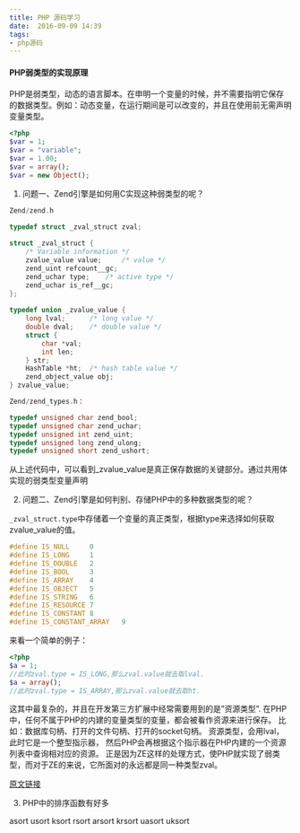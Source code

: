 ```yaml
---
title: PHP 源码学习
date:  2016-09-09 14:39
tags:
- php源码
---
```


#### PHP弱类型的实现原理

PHP是弱类型，动态的语言脚本。在申明一个变量的时候，并不需要指明它保存的数据类型。例如：动态变量，在运行期间是可以改变的，并且在使用前无需声明变量类型。

```php
<?php  
$var = 1;  
$var = "variable";  
$var = 1.00;  
$var = array();  
$var = new Object();
```
1. 问题一、Zend引擎是如何用C实现这种弱类型的呢？
```c
Zend/zend.h

typedef struct _zval_struct zval;  
   
struct _zval_struct {  
    /* Variable information */  
    zvalue_value value;     /* value */  
    zend_uint refcount__gc;  
    zend_uchar type;    /* active type */  
    zend_uchar is_ref__gc;  
};  
   
typedef union _zvalue_value {  
    long lval;  	/* long value */  
    double dval;    /* double value */  
    struct {  
        char *val;  
        int len;  
    } str;  
    HashTable *ht;  /* hash table value */  
    zend_object_value obj;  
} zvalue_value;

Zend/zend_types.h：

typedef unsigned char zend_bool;  
typedef unsigned char zend_uchar;  
typedef unsigned int zend_uint;  
typedef unsigned long zend_ulong;  
typedef unsigned short zend_ushort;
```
从上述代码中，可以看到_zvalue_value是真正保存数据的关键部分。通过共用体实现的弱类型变量声明

2. 问题二、Zend引擎是如何判别、存储PHP中的多种数据类型的呢？

`_zval_struct.type`中存储着一个变量的真正类型，根据type来选择如何获取zvalue_value的值。

```c
#define IS_NULL     0  
#define IS_LONG     1  
#define IS_DOUBLE   2  
#define IS_BOOL     3  
#define IS_ARRAY    4  
#define IS_OBJECT   5  
#define IS_STRING   6  
#define IS_RESOURCE 7  
#define IS_CONSTANT 8  
#define IS_CONSTANT_ARRAY   9
```

来看一个简单的例子：

```php
<?php  
$a = 1;  
//此时zval.type = IS_LONG,那么zval.value就去取lval.  
$a = array();  
//此时zval.type = IS_ARRAY,那么zval.value就去取ht.
```

这其中最复杂的，并且在开发第三方扩展中经常需要用到的是”资源类型”.
在PHP中，任何不属于PHP的内建的变量类型的变量，都会被看作资源来进行保存。
比如：数据库句柄、打开的文件句柄、打开的socket句柄。
资源类型，会用lval，此时它是一个整型指示器， 然后PHP会再根据这个指示器在PHP内建的一个资源列表中查询相对应的资源。
正是因为ZE这样的处理方式，使PHP就实现了弱类型，而对于ZE的来说，它所面对的永远都是同一种类型zval。

[原文链接](http://www.pythontab.com/html/2015/php_0513/950.html)


3. PHP中的排序函数有好多

asort
usort
ksort
rsort
arsort
krsort
uasort
uksort
